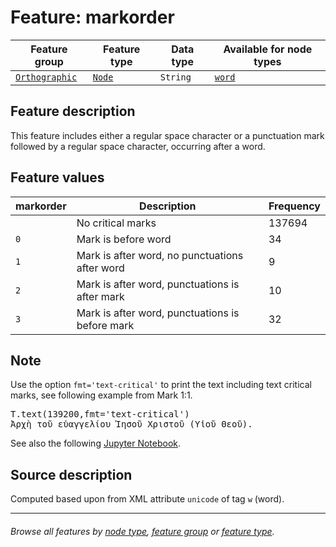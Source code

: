 # Feature: markorder

Feature group | Feature type | Data type | Available for node types
---  | --- | --- | --- 
[`Orthographic`](featuresbygroup.md#orthographic-features) | [`Node`](featuresbyfeaturetype.md#node-features)  | `String` | [`word`](featuresbynodetype.md#word-nodes)

## Feature description 

This feature includes either a regular space character or a punctuation mark followed by a regular space character, occurring after a word.

## Feature values 

markorder | Description | Frequency
---  | --- | ---
` ` | No critical marks | 137694
`0` | Mark is before word | 34
`1` | Mark is after word, no punctuations after word | 9
`2` | Mark is after word, punctuations is after mark | 10
`3` | Mark is after word, punctuations is before mark | 32

## Note

Use the option `fmt='text-critical'` to print the text including text critical marks, see following example from Mark 1:1.

<pre>
T.text(139200,fmt='text-critical')
Ἀρχὴ τοῦ εὐαγγελίου Ἰησοῦ Χριστοῦ (Υἱοῦ Θεοῦ). 
</pre>

See also the following [Jupyter Notebook](https://nbviewer.org/github/tonyjurg/Nestle1904LFT/blob/main/docs/usecases/various_text_formats.ipynb).

## Source description

Computed based upon from XML attribute `unicode` of tag `w` (word).

---
###### *Browse all features by [node type](featuresbynodetype.md#readme), [feature group](featuresbygroup.md#readme) or [feature type](featuresbyfeaturetype.md#readme).*
